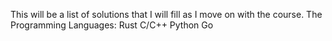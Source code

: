 This will be a list of solutions that I will fill as I move on with the course.
The Programming Languages:
Rust
C/C++
Python
Go

